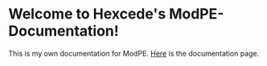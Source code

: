 # Welcome to Hexcede's ModPE-Documentation!
This is my own documentation for ModPE.
<a href="wiki">Here</a> is the documentation page.
